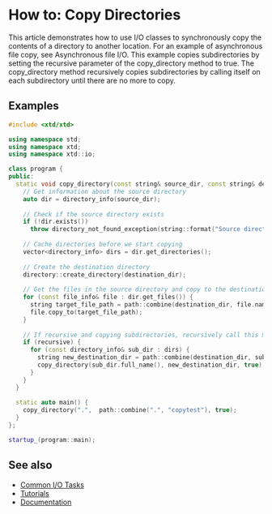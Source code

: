 # How to: Copy Directories

This article demonstrates how to use I/O classes to synchronously copy the contents of a directory to another location.
For an example of asynchronous file copy, see Asynchronous file I/O.
This example copies subdirectories by setting the recursive parameter of the copy_directory method to true. The copy_directory method recursively copies subdirectories by calling itself on each subdirectory until there are no more to copy.

## Examples

```cpp
#include <xtd/xtd>

using namespace std;
using namespace xtd;
using namespace xtd::io;

class program {
public:
  static void copy_directory(const string& source_dir, const string& destination_dir, bool recursive) {
    // Get information about the source directory
    auto dir = directory_info(source_dir);
    
    // Check if the source directory exists
    if (!dir.exists())
      throw directory_not_found_exception(string::format("Source directory not found: {}", dir.full_name()));
    
    // Cache directories before we start copying
    vector<directory_info> dirs = dir.get_directories();
    
    // Create the destination directory
    directory::create_directory(destination_dir);
    
    // Get the files in the source directory and copy to the destination directory
    for (const file_info& file : dir.get_files()) {
      string target_file_path = path::combine(destination_dir, file.name());
      file.copy_to(target_file_path);
    }
    
    // If recursive and copying subdirectories, recursively call this method
    if (recursive) {
      for (const directory_info& sub_dir : dirs) {
        string new_destination_dir = path::combine(destination_dir, sub_dir.name());
        copy_directory(sub_dir.full_name(), new_destination_dir, true);
      }
    }
  }
  
  static auto main() {
    copy_directory(".",  path::combine(".", "copytest"), true);
  }
};

startup_(program::main);
```

## See also

* [Common I/O Tasks](/docs/documentation/Guides/xtd.core/Common%20I%3AO%20tasks)
* [Tutorials](/docs/documentation/Guides/Overview/Tutorials)
* [Documentation](/docs/documentation)

[//]: # (https://docs.microsoft.com/en-us/dotnet/standard/io/how-to-copy-directories)
